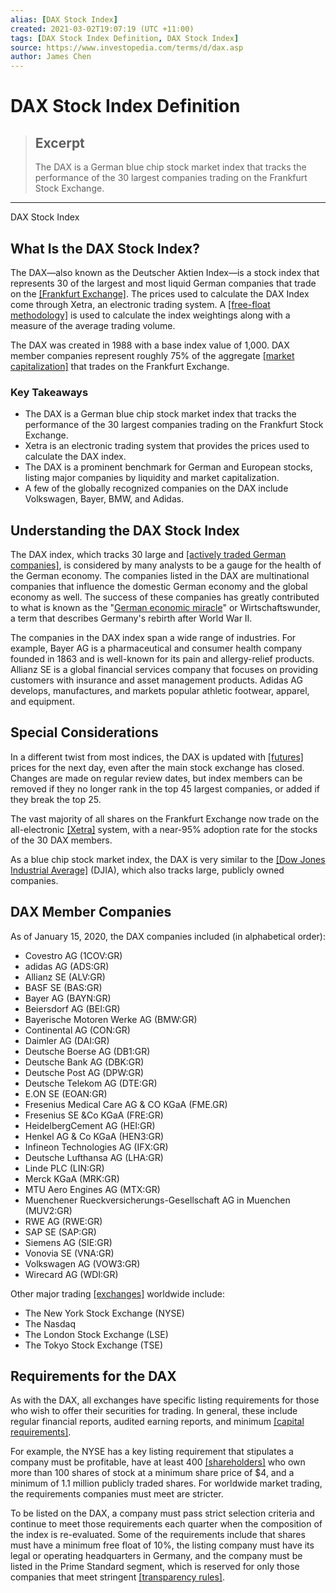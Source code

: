 ```yaml
---
alias: [DAX Stock Index]
created: 2021-03-02T19:07:19 (UTC +11:00)
tags: [DAX Stock Index Definition, DAX Stock Index]
source: https://www.investopedia.com/terms/d/dax.asp
author: James Chen
---
```


# DAX Stock Index Definition

> ## Excerpt
> The DAX is a German blue chip stock market index that tracks the performance of the 30 largest companies trading on the Frankfurt Stock Exchange.

---

DAX Stock Index
## What Is the DAX Stock Index?

The DAX—also known as the Deutscher Aktien Index—is a stock index that represents 30 of the largest and most liquid German companies that trade on the [[Frankfurt Exchange]](https://www.investopedia.com/terms/f/frankfurt-stock-exchange-fra-.f.asp). The prices used to calculate the DAX Index come through Xetra, an electronic trading system. A [[free-float methodology]](https://www.investopedia.com/terms/f/freefloatmethodology.asp) is used to calculate the index weightings along with a measure of the average trading volume.

The DAX was created in 1988 with a base index value of 1,000. DAX member companies represent roughly 75% of the aggregate [[market capitalization]](https://www.investopedia.com/terms/m/marketcapitalization.asp) that trades on the Frankfurt Exchange.

### Key Takeaways

-   The DAX is a German blue chip stock market index that tracks the performance of the 30 largest companies trading on the Frankfurt Stock Exchange.
-   Xetra is an electronic trading system that provides the prices used to calculate the DAX index.
-   The DAX is a prominent benchmark for German and European stocks, listing major companies by liquidity and market capitalization.
-   A few of the globally recognized companies on the DAX include Volkswagen, Bayer, BMW, and Adidas.

## Understanding the DAX Stock Index

The DAX index, which tracks 30 large and [[actively traded German companies]](https://www.investopedia.com/articles/active-trading/021115/how-find-most-actively-traded-stocks.asp), is considered by many analysts to be a gauge for the health of the German economy. The companies listed in the DAX are multinational companies that influence the domestic German economy and the global economy as well. The success of these companies has greatly contributed to what is known as the "[German economic miracle](https://www.investopedia.com/articles/economics/09/german-economic-miracle.asp)" or Wirtschaftswunder, a term that describes Germany's rebirth after World War II.

The companies in the DAX index span a wide range of industries. For example, Bayer AG is a pharmaceutical and consumer health company founded in 1863 and is well-known for its pain and allergy-relief products. Allianz SE is a global financial services company that focuses on providing customers with insurance and asset management products. Adidas AG develops, manufactures, and markets popular athletic footwear, apparel, and equipment.

## Special Considerations

In a different twist from most indices, the DAX is updated with [[futures]](https://www.investopedia.com/terms/f/futures.asp) prices for the next day, even after the main stock exchange has closed. Changes are made on regular review dates, but index members can be removed if they no longer rank in the top 45 largest companies, or added if they break the top 25.

The vast majority of all shares on the Frankfurt Exchange now trade on the all-electronic [[Xetra]](https://www.investopedia.com/terms/x/xetra.asp) system, with a near-95% adoption rate for the stocks of the 30 DAX members.

As a blue chip stock market index, the DAX is very similar to the [[Dow Jones Industrial Average]](https://www.investopedia.com/terms/d/djia.asp) (DJIA), which also tracks large, publicly owned companies.

## DAX Member Companies

As of January 15, 2020, the DAX companies included (in alphabetical order):

-   Covestro AG (1COV:GR)
-   adidas AG (ADS:GR)
-   Allianz SE (ALV:GR)
-   BASF SE (BAS:GR)
-   Bayer AG (BAYN:GR)
-   Beiersdorf AG (BEI:GR)
-   Bayerische Motoren Werke AG (BMW:GR)
-   Continental AG (CON:GR)
-   Daimler AG (DAI:GR)
-   Deutsche Boerse AG (DB1:GR)
-   Deutsche Bank AG (DBK:GR)
-   Deutsche Post AG (DPW:GR)
-   Deutsche Telekom AG (DTE:GR)
-   E.ON SE (EOAN:GR)
-   Fresenius Medical Care AG & CO KGaA (FME.GR)
-   Fresenius SE &Co KGaA (FRE:GR)
-   HeidelbergCement AG (HEI:GR)
-   Henkel AG & Co KGaA (HEN3:GR)
-   Infineon Technologies AG (IFX:GR)
-   Deutsche Lufthansa AG (LHA:GR)
-   Linde PLC (LIN:GR)
-   Merck KGaA (MRK:GR)
-   MTU Aero Engines AG (MTX:GR)
-   Muenchener Rueckversicherungs-Gesellschaft AG in Muenchen (MUV2:GR)
-   RWE AG (RWE:GR)
-   SAP SE (SAP:GR)
-   Siemens AG (SIE:GR)
-   Vonovia SE (VNA:GR)
-   Volkswagen AG (VOW3:GR)
-   Wirecard AG (WDI:GR)

Other major trading [[exchanges]](https://www.investopedia.com/terms/e/exchange.asp) worldwide include:

-   The New York Stock Exchange (NYSE)
-   The Nasdaq
-   The London Stock Exchange (LSE)
-   The Tokyo Stock Exchange (TSE)

## Requirements for the DAX

As with the DAX, all exchanges have specific listing requirements for those who wish to offer their securities for trading. In general, these include regular financial reports, audited earning reports, and minimum [[capital requirements]](https://www.investopedia.com/terms/c/capitalrequirement.asp).

For example, the NYSE has a key listing requirement that stipulates a company must be profitable, have at least 400 [[shareholders]](https://www.investopedia.com/terms/s/shareholder.asp) who own more than 100 shares of stock at a minimum share price of $4, and a minimum of 1.1 million publicly traded shares. For worldwide market trading, the requirements companies must meet are stricter.

To be listed on the DAX, a company must pass strict selection criteria and continue to meet those requirements each quarter when the composition of the index is re-evaluated. Some of the requirements include that shares must have a minimum free float of 10%, the listing company must have its legal or operating headquarters in Germany, and the company must be listed in the Prime Standard segment, which is reserved for only those companies that meet stringent [[transparency rules]](https://www.investopedia.com/terms/t/transparency.asp).
